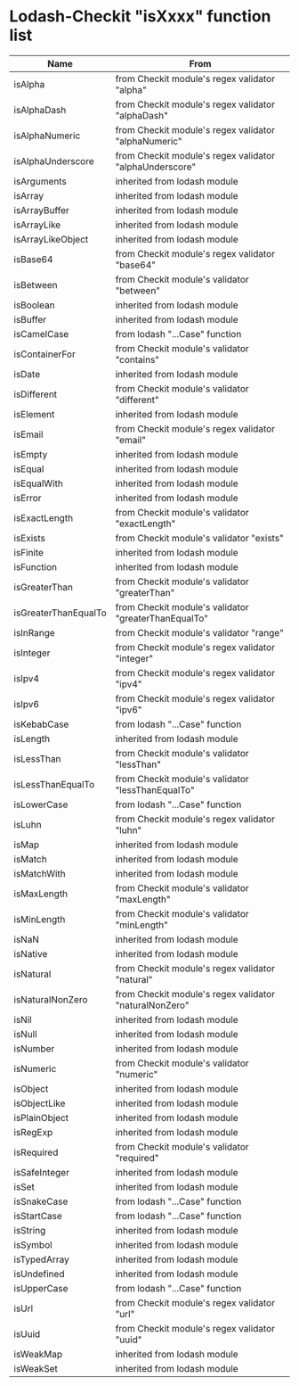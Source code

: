 # Lodash-Checkit "isXxxx" function list
| Name | From |
| ---  | ---  |
| isAlpha | from Checkit module's regex validator "alpha" |
| isAlphaDash | from Checkit module's regex validator "alphaDash" |
| isAlphaNumeric | from Checkit module's regex validator "alphaNumeric" |
| isAlphaUnderscore | from Checkit module's regex validator "alphaUnderscore" |
| isArguments | inherited from lodash module |
| isArray | inherited from lodash module |
| isArrayBuffer | inherited from lodash module |
| isArrayLike | inherited from lodash module |
| isArrayLikeObject | inherited from lodash module |
| isBase64 | from Checkit module's regex validator "base64" |
| isBetween | from Checkit module's validator "between" |
| isBoolean | inherited from lodash module |
| isBuffer | inherited from lodash module |
| isCamelCase | from lodash "...Case" function |
| isContainerFor | from Checkit module's validator "contains" |
| isDate | inherited from lodash module |
| isDifferent | from Checkit module's validator "different" |
| isElement | inherited from lodash module |
| isEmail | from Checkit module's regex validator "email" |
| isEmpty | inherited from lodash module |
| isEqual | inherited from lodash module |
| isEqualWith | inherited from lodash module |
| isError | inherited from lodash module |
| isExactLength | from Checkit module's validator "exactLength" |
| isExists | from Checkit module's validator "exists" |
| isFinite | inherited from lodash module |
| isFunction | inherited from lodash module |
| isGreaterThan | from Checkit module's validator "greaterThan" |
| isGreaterThanEqualTo | from Checkit module's validator "greaterThanEqualTo" |
| isInRange | from Checkit module's validator "range" |
| isInteger | from Checkit module's regex validator "integer" |
| isIpv4 | from Checkit module's regex validator "ipv4" |
| isIpv6 | from Checkit module's regex validator "ipv6" |
| isKebabCase | from lodash "...Case" function |
| isLength | inherited from lodash module |
| isLessThan | from Checkit module's validator "lessThan" |
| isLessThanEqualTo | from Checkit module's validator "lessThanEqualTo" |
| isLowerCase | from lodash "...Case" function |
| isLuhn | from Checkit module's regex validator "luhn" |
| isMap | inherited from lodash module |
| isMatch | inherited from lodash module |
| isMatchWith | inherited from lodash module |
| isMaxLength | from Checkit module's validator "maxLength" |
| isMinLength | from Checkit module's validator "minLength" |
| isNaN | inherited from lodash module |
| isNative | inherited from lodash module |
| isNatural | from Checkit module's regex validator "natural" |
| isNaturalNonZero | from Checkit module's regex validator "naturalNonZero" |
| isNil | inherited from lodash module |
| isNull | inherited from lodash module |
| isNumber | inherited from lodash module |
| isNumeric | from Checkit module's validator "numeric" |
| isObject | inherited from lodash module |
| isObjectLike | inherited from lodash module |
| isPlainObject | inherited from lodash module |
| isRegExp | inherited from lodash module |
| isRequired | from Checkit module's validator "required" |
| isSafeInteger | inherited from lodash module |
| isSet | inherited from lodash module |
| isSnakeCase | from lodash "...Case" function |
| isStartCase | from lodash "...Case" function |
| isString | inherited from lodash module |
| isSymbol | inherited from lodash module |
| isTypedArray | inherited from lodash module |
| isUndefined | inherited from lodash module |
| isUpperCase | from lodash "...Case" function |
| isUrl | from Checkit module's regex validator "url" |
| isUuid | from Checkit module's regex validator "uuid" |
| isWeakMap | inherited from lodash module |
| isWeakSet | inherited from lodash module |
